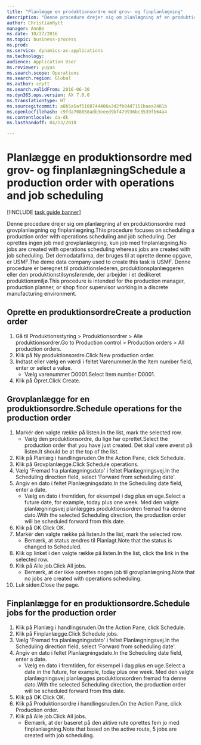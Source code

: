 ```yaml
--- 
title: "Planlægge en produktionsordre med grov- og finplanlægning"
description: "Denne procedure drejer sig om planlægning af en produktionsordre med grovplanlægning og finplanlægning."
author: ChristianRytt
manager: AnnBe
ms.date: 10/27/2016
ms.topic: business-process
ms.prod: 
ms.service: dynamics-ax-applications
ms.technology: 
audience: Application User
ms.reviewer: yuyus
ms.search.scope: Operations
ms.search.region: Global
ms.author: crytt
ms.search.validFrom: 2016-06-30
ms.dyn365.ops.version: AX 7.0.0
ms.translationtype: HT
ms.sourcegitcommit: a8b5a5af5108744406a3d2fb84d7151baea2481b
ms.openlocfilehash: c9fda708858adb3eeed9bf479936bc3539fb64a4
ms.contentlocale: da-dk
ms.lasthandoff: 04/13/2018

---
```

# <a name="schedule-a-production-order-with-operations-and-job-scheduling"></a><span data-ttu-id="6806c-103">Planlægge en produktionsordre med grov- og finplanlægning</span><span class="sxs-lookup"><span data-stu-id="6806c-103">Schedule a production order with operations and job scheduling</span></span>

[!INCLUDE [task guide banner](../../includes/task-guide-banner.md)]

<span data-ttu-id="6806c-104">Denne procedure drejer sig om planlægning af en produktionsordre med grovplanlægning og finplanlægning.</span><span class="sxs-lookup"><span data-stu-id="6806c-104">This procedure focuses on scheduling a production order with operations scheduling and job scheduling.</span></span> <span data-ttu-id="6806c-105">Der oprettes ingen job med grovplanlægning, kun job med finplanlægning.</span><span class="sxs-lookup"><span data-stu-id="6806c-105">No jobs are created with operations scheduling whereas jobs are created with job scheduling.</span></span> <span data-ttu-id="6806c-106">Det demodatafirma, der bruges til at oprette denne opgave, er USMF.</span><span class="sxs-lookup"><span data-stu-id="6806c-106">The demo data company used to create this task is USMF.</span></span> <span data-ttu-id="6806c-107">Denne procedure er beregnet til produktionslederen, produktionsplanlæggeren eller den produktionstilsynsførende, der arbejder i et dedikeret produktionsmiljø.</span><span class="sxs-lookup"><span data-stu-id="6806c-107">This procedure is intended for the production manager, production planner, or shop floor supervisor working in a discrete manufacturing environment.</span></span>


## <a name="create-a-production-order"></a><span data-ttu-id="6806c-108">Oprette en produktionsordre</span><span class="sxs-lookup"><span data-stu-id="6806c-108">Create a production order</span></span>
1. <span data-ttu-id="6806c-109">Gå til Produktionsstyring > Produktionsordrer > Alle produktionsordrer.</span><span class="sxs-lookup"><span data-stu-id="6806c-109">Go to Production control > Production orders > All production orders.</span></span>
2. <span data-ttu-id="6806c-110">Klik på Ny produktionsordre.</span><span class="sxs-lookup"><span data-stu-id="6806c-110">Click New production order.</span></span>
3. <span data-ttu-id="6806c-111">Indtast eller vælg en værdi i feltet Varenummer.</span><span class="sxs-lookup"><span data-stu-id="6806c-111">In the Item number field, enter or select a value.</span></span>
    * <span data-ttu-id="6806c-112">Vælg varenummer D0001.</span><span class="sxs-lookup"><span data-stu-id="6806c-112">Select Item number D0001.</span></span>  
4. <span data-ttu-id="6806c-113">Klik på Opret.</span><span class="sxs-lookup"><span data-stu-id="6806c-113">Click Create.</span></span>

## <a name="schedule-operations-for-the-production-order"></a><span data-ttu-id="6806c-114">Grovplanlægge for en produktionsordre.</span><span class="sxs-lookup"><span data-stu-id="6806c-114">Schedule operations for the production order</span></span>
1. <span data-ttu-id="6806c-115">Markér den valgte række på listen.</span><span class="sxs-lookup"><span data-stu-id="6806c-115">In the list, mark the selected row.</span></span>
    * <span data-ttu-id="6806c-116">Vælg den produktionsordre, du lige har oprettet.</span><span class="sxs-lookup"><span data-stu-id="6806c-116">Select the production order that you have just created.</span></span> <span data-ttu-id="6806c-117">Det skal være øverst på listen.</span><span class="sxs-lookup"><span data-stu-id="6806c-117">It should be at the top of the list.</span></span>      
2. <span data-ttu-id="6806c-118">Klik på Planlæg i handlingsruden.</span><span class="sxs-lookup"><span data-stu-id="6806c-118">On the Action Pane, click Schedule.</span></span>
3. <span data-ttu-id="6806c-119">Klik på Grovplanlægge.</span><span class="sxs-lookup"><span data-stu-id="6806c-119">Click Schedule operations.</span></span>
4. <span data-ttu-id="6806c-120">Vælg 'Fremad fra planlægningsdato' i feltet Planlægningsvej.</span><span class="sxs-lookup"><span data-stu-id="6806c-120">In the Scheduling direction field, select 'Forward from scheduling date'.</span></span>
5. <span data-ttu-id="6806c-121">Angiv en dato i feltet Planlægningsdato.</span><span class="sxs-lookup"><span data-stu-id="6806c-121">In the Scheduling date field, enter a date.</span></span>
    * <span data-ttu-id="6806c-122">Vælg en dato i fremtiden, for eksempel i dag plus en uge.</span><span class="sxs-lookup"><span data-stu-id="6806c-122">Select a future date, for example, today plus one week.</span></span> <span data-ttu-id="6806c-123">Med den valgte planlægningsvej planlægges produktionsordren fremad fra denne dato.</span><span class="sxs-lookup"><span data-stu-id="6806c-123">With the selected Scheduling direction, the production order will be scheduled forward from this date.</span></span>  
6. <span data-ttu-id="6806c-124">Klik på OK.</span><span class="sxs-lookup"><span data-stu-id="6806c-124">Click OK.</span></span>
7. <span data-ttu-id="6806c-125">Markér den valgte række på listen.</span><span class="sxs-lookup"><span data-stu-id="6806c-125">In the list, mark the selected row.</span></span>
    * <span data-ttu-id="6806c-126">Bemærk, at status ændres til Planlagt.</span><span class="sxs-lookup"><span data-stu-id="6806c-126">Note that the status is changed to Scheduled.</span></span>  
8. <span data-ttu-id="6806c-127">Klik op linket i den valgte række på listen.</span><span class="sxs-lookup"><span data-stu-id="6806c-127">In the list, click the link in the selected row.</span></span>
9. <span data-ttu-id="6806c-128">Klik på Alle job.</span><span class="sxs-lookup"><span data-stu-id="6806c-128">Click All jobs.</span></span>
    * <span data-ttu-id="6806c-129">Bemærk, at der ikke oprettes nogen job til grovplanlægning.</span><span class="sxs-lookup"><span data-stu-id="6806c-129">Note that no jobs are created with operations scheduling.</span></span>  
10. <span data-ttu-id="6806c-130">Luk siden.</span><span class="sxs-lookup"><span data-stu-id="6806c-130">Close the page.</span></span>

## <a name="schedule-jobs-for-the-production-order"></a><span data-ttu-id="6806c-131">Finplanlægge for en produktionsordre.</span><span class="sxs-lookup"><span data-stu-id="6806c-131">Schedule jobs for the production order</span></span>
1. <span data-ttu-id="6806c-132">Klik på Planlæg i handlingsruden.</span><span class="sxs-lookup"><span data-stu-id="6806c-132">On the Action Pane, click Schedule.</span></span>
2. <span data-ttu-id="6806c-133">Klik på Finplanlægge.</span><span class="sxs-lookup"><span data-stu-id="6806c-133">Click Schedule jobs.</span></span>
3. <span data-ttu-id="6806c-134">Vælg 'Fremad fra planlægningsdato' i feltet Planlægningsvej.</span><span class="sxs-lookup"><span data-stu-id="6806c-134">In the Scheduling direction field, select 'Forward from scheduling date'.</span></span>
4. <span data-ttu-id="6806c-135">Angiv en dato i feltet Planlægningsdato.</span><span class="sxs-lookup"><span data-stu-id="6806c-135">In the Scheduling date field, enter a date.</span></span>
    * <span data-ttu-id="6806c-136">Vælg en dato i fremtiden, for eksempel i dag plus en uge.</span><span class="sxs-lookup"><span data-stu-id="6806c-136">Select a date in the future, for example, today plus one week.</span></span> <span data-ttu-id="6806c-137">Med den valgte planlægningsvej planlægges produktionsordren fremad fra denne dato.</span><span class="sxs-lookup"><span data-stu-id="6806c-137">With the selected Scheduling direction, the production order will be scheduled forward from this date.</span></span>  
5. <span data-ttu-id="6806c-138">Klik på OK.</span><span class="sxs-lookup"><span data-stu-id="6806c-138">Click OK.</span></span>
6. <span data-ttu-id="6806c-139">Klik på Produktionsordre i handlingsruden.</span><span class="sxs-lookup"><span data-stu-id="6806c-139">On the Action Pane, click Production order.</span></span>
7. <span data-ttu-id="6806c-140">Klik på Alle job.</span><span class="sxs-lookup"><span data-stu-id="6806c-140">Click All jobs.</span></span>
    * <span data-ttu-id="6806c-141">Bemærk, at der baseret på den aktive rute oprettes fem jo med finplanlægning.</span><span class="sxs-lookup"><span data-stu-id="6806c-141">Note that based on the active route, 5 jobs are created with job scheduling.</span></span>  


